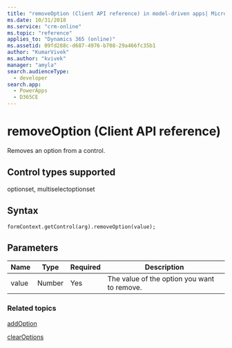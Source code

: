 ```yaml
---
title: "removeOption (Client API reference) in model-driven apps| MicrosoftDocs"
ms.date: 10/31/2018
ms.service: "crm-online"
ms.topic: "reference"
applies_to: "Dynamics 365 (online)"
ms.assetid: 09fd288c-d687-4976-b708-29a466fc35b1
author: "KumarVivek"
ms.author: "kvivek"
manager: "amyla"
search.audienceType: 
  - developer
search.app: 
  - PowerApps
  - D365CE
---
```

# removeOption (Client API reference)



Removes an option from a control. 

## Control types supported

optionset, multiselectoptionset

## Syntax

`formContext.getControl(arg).removeOption(value);`

## Parameters

|Name | Type | Required | Description|
|--|--|--|--|
|value |Number |Yes|The value of the option you want to remove.|

### Related topics

[addOption](addOption.md)

[clearOptions](clearOptions.md)

 


